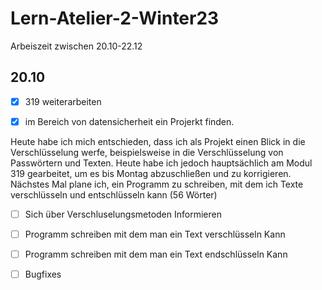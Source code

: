 # Lern-Atelier-2-Winter23

Arbeiszeit zwischen 20.10-22.12

## 20.10

- [x] 319 weiterarbeiten

- [x] im Bereich von datensicherheit ein Projerkt finden.

Heute habe ich mich entschieden, dass ich als Projekt einen Blick in die Verschlüsselung werfe, beispielsweise in die Verschlüsselung von Passwörtern und Texten. Heute habe ich jedoch hauptsächlich am Modul 319 gearbeitet, um es bis Montag abzuschließen und zu korrigieren. Nächstes Mal plane ich, ein Programm zu schreiben, mit dem ich Texte verschlüsseln und entschlüsseln kann (56 Wörter)

- [ ] Sich über Verschluselungsmetoden Informieren
- [ ] Programm schreiben mit dem man ein Text verschlüsseln Kann
- [ ] Programm schreiben mit dem man ein Text endschlüsseln Kann
- [ ] Bugfixes
      
